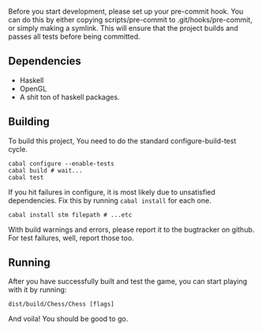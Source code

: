 Before you start development, please set up your pre-commit hook. You can do
this by either copying scripts/pre-commit to .git/hooks/pre-commit, or simply
making a symlink. This will ensure that the project builds and passes all tests
before being committed.

## Dependencies

- Haskell
- OpenGL
- A shit ton of haskell packages.

## Building

To build this project, You need to do the standard configure-build-test cycle.

    cabal configure --enable-tests
    cabal build # wait...
    cabal test

If you hit failures in configure, it is most likely due to unsatisfied
dependencies. Fix this by running `cabal install` for each one.

    cabal install stm filepath # ...etc

With build warnings and errors, please report it to the bugtracker on github.
For test failures, well, report those too.

## Running

After you have successfully built and test the game, you can start playing with
it by running:

    dist/build/Chess/Chess [flags]

And voila! You should be good to go.
